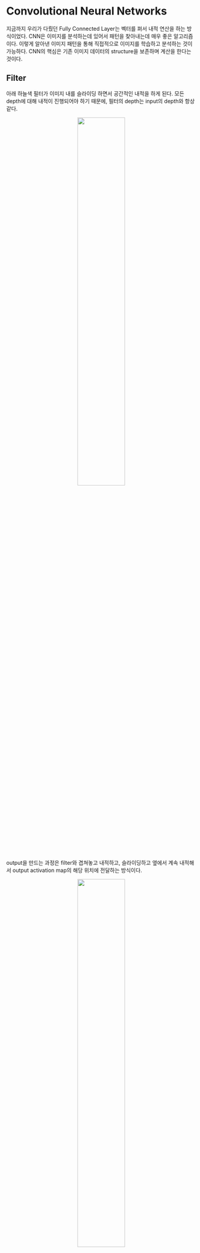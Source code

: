 # Convolutional Neural Networks
지금까지 우리가 다뤘던 Fully Connected Layer는 벡터를 펴서 내적 연산을 하는 방식이었다. 
CNN은 이미지를 분석하는데 있어서 패턴을 찾아내는데 매우 좋은 알고리즘이다. 
이렇게 알아낸 이미지 패턴을 통해 직접적으로 이미지를 학습하고 분석하는 것이 가능하다. 
CNN의 핵심은 기존 이미지 데이터의 structure을 보존하며 계산을 한다는 것이다. 

## Filter
아래 하늘색 필터가 이미지 내를 슬라이딩 하면서 공간적인 내적을 하게 된다. 
모든 depth에 대해 내적이 진행되어야 하기 때문에, 필터의 depth는 input의 depth와 항상 같다. 

<p align="center"><img src="https://github.com/em-1001/AI/assets/80628552/4074bf2a-2918-472c-a78c-b1c2b62adfaa" height="50%" width="50%"></p>

output을 만드는 과정은 filter와 겹쳐놓고 내적하고, 슬라이딩하고 옆에서 계속 내적해서 output activation map의 해당 위치에 전달하는 방식이다. 

<p align="center"><img src="https://github.com/em-1001/AI/assets/80628552/78cc7780-8783-4e1c-bbb1-9b813c25fb52" height="50%" width="50%"></p>

보통 convolution layer은 여러개의 필터를 사용한다. 이렇게 하면 필터마다 다른 특징을 추출할 수 있게 된다. 
한 레이어에서 아래와 같이 자신이 원하는 만큼 필터를 사용할 수 있다. 

<p align="center"><img src="https://github.com/em-1001/AI/assets/80628552/efe4dd14-fb65-47d1-8c77-b689f3b8e912" height="50%" width="50%"></p>

이를 반복하게 되는데, 이 사이사이에 activation, pooling 등이 들어간다. layer는 여러개의 필터를 가지고 있고, 각 필터마다 각각의 출력 map을 만든다. 
여러 레이어들을 거치면서 각 필터들이 계층적으로 학습이 가능해지는 것이다. 

## Kernel 
height와 width이 2 Dim을 sliding 해가면서 weighted sum을 수행한다고 하면 아래와 같이 2D convolution이 되는 것이다. 

<p align="center"><img src="https://github.com/em-1001/AI/assets/80628552/ad6b5846-b15f-4993-b49c-3c7098e582b2" height="60%" width="60%"></p>

아래와 같이 데이터(10x10x3)를 convolution 한다고 하자. 만약 입력이 3D tensor가 입력된다 하더라고 커널이 1Dim 상에서만 sliding 하면 1D convolution이 되는 것이다. 

<p align="center"><img src="https://github.com/em-1001/AI/assets/80628552/2606132a-6c77-4df7-88dc-ade02fd2ad48" height="60%" width="60%"></p>

엄밀히 말하면 앞서 말한 Filter와 Kernel은 차이가 있다. 
 kernel이라는 것은 sliding window 하는 영역에서의 크기이다. 여기에서는 4x4이라고 할 수 있다. filter라는 것은 실제로 kernel이 weighted sum 하는 영역의 크기이다. 여기에서는 4x4x3이라고 할 수 있다. 

4x4kernel에서 color 축으로 쌓인 모든 값들 즉 아래 그림을 토대로 4x4x3 cube모양을 eighted sum을 하여 스칼라 값을 산출해야한다. 즉, 이러한 weighted sum을 하기 위해서 4x4 kernel이 실제로는 4x4x3 이라는 weight를 가지고 있어야 된다. 엄밀히 말하면 kernel과 filter는 다른데 통상적으로 구분하지 않고 사용하게 된다.

특징을 추출하는 Kernel에는 여러가지 종류가 있다. 대표적인 몇가지를 살펴보자. 

### Gaussian Blur Kernel

<p align="center"><img src="https://github.com/em-1001/AI/assets/80628552/2fadf7d3-01eb-41e1-bd2f-494f3e110484" height="200" width="200">　　　　　　　　 
<img src="https://github.com/em-1001/AI/assets/80628552/c00f4c8f-9d18-43cd-923c-74c7e5c24c01" height="200" width="200"></p>

$$
\begin{bmatrix}
1&2&1\\
2&4&2\\
1&2&1\\
\end{bmatrix}
\times \frac{1}{9}　　
Gaussian \ Blur \ Kernel
$$

### Sharpen Kernel 
<p align="center"><img src="https://github.com/em-1001/AI/assets/80628552/2fadf7d3-01eb-41e1-bd2f-494f3e110484" height="200" width="200">　　　　　　　　
<img src="https://github.com/em-1001/AI/assets/80628552/50656c5c-38d8-49de-a8d8-d3826edc2301" height="200" width="200"></p>

$$
\begin{bmatrix}
-1&-1&-1\\
-1&5&-1\\
-1&-1&-1\\
\end{bmatrix}　　
Sharpen \ Kernel
$$

### Vertical Edge, Horizontal Edge Kernel (Sobel x, Sobel y)
<p align="center"><img src="https://github.com/em-1001/AI/assets/80628552/e2bb9ad7-f1e6-46e7-8d07-92a7031fb46e" height="200" width="200">　　　　　　　　
<img src="https://github.com/em-1001/AI/assets/80628552/a71255b9-b386-4c2c-b651-f9ba6cd4d1fc" height="200" width="200"></p>

$$
\begin{bmatrix}
-1&0&1\\
-2&0&2\\
-1&0&1\\
\end{bmatrix}　　
Vertical \ Edge \ Kernel
$$

<p align="center"><img src="https://github.com/em-1001/AI/assets/80628552/e2bb9ad7-f1e6-46e7-8d07-92a7031fb46e" height="200" width="200">　　　　　　　　
<img src="https://github.com/em-1001/AI/assets/80628552/2e01a7cb-e060-48eb-8d8d-73a188bc0641" height="200" width="200"></p>

$$
\begin{bmatrix}
1&2&1\\
0&0&0\\
-1&-2&-1\\
\end{bmatrix}　　
Horizontal \ Edge \ Kernel
$$


<p align="center"><img src="https://github.com/em-1001/AI/assets/80628552/ea1efac9-94aa-4dcc-95a7-069019b61635" height="200" width="200"></p>

$$Sobel \ X \ + \ Sobel \ Y$$

$$
\begin{bmatrix}
1&0&-1\\
0&0&0\\
-1&0&1\\
\end{bmatrix}　　　
\begin{bmatrix}
0&1&0\\
1&-4&1\\
0&1&0\\
\end{bmatrix}　　　
\begin{bmatrix}
-1&-1&-1\\
-1&8&-1\\
-1&-1&-1\\
\end{bmatrix}　　
Edge \ Detection \ Kernels
$$

결과적으로 아래 그림과 같이 여러개의 conv layer을 거치면서 단순한 구조에서 더 복잡한 구조로 찾아감을 볼 수 있다. 각 그리드는 하나의 뉴런(필터)이다. 마지막에는 FC layer을 통해 스코어를 계산하게 된다. 

<p align="center"><img src="https://github.com/em-1001/AI/assets/80628552/f2e7aa64-4502-4e3d-982d-45aa63154923" height="70%" width="70%"></p>

차원에 대해서도 살펴보자. 필터를 몇칸씩 움직일지를 stride로 정할 수 있다. 보통 input 사이즈와 슬라이딩 시 딱 맞아떨어지는 stride만을 이용한다. 다음과 같이 출력의 크기를 구할 수 있다. 

$$ Output \ Size \ : \ (N - F) / stride + 1$$

Input Dim : N     
Filter Size : F  

stride를 설정해 줌으로써 pooling과 같이 다운샘플링할 수 있고, 더 좋은 성능을 가져다주기도 한다. 
이는 activation map의 사이즈를 줄이는 것이고, 나중에 FC layer의 파라미터의 수가 줄어들게 되는 것이다. 

Convolution layer output size는 아래와 같이 구할 수 있다.   
Input Data Height: H  
Input Data Width: W  
Filter Height: 𝐹ℎ  
Filter width: 𝐹𝑤  
Strid Size: S  
Padded Size: P  

$$Output \ Height = OH = \frac{H + 2P - F_h}{S} + 1$$

$$Output \ Width = OW = \frac{H + 2P - F_w}{S} + 1$$

## Zero Padding 
Zero Padding은 코너에 있는 값들이 적게 연산되는 것을 막아주고, 레이어들을 거치면서 입력의 사이즈가 줄어드는 것을 막아준다. 
깊은 네트워크에서는 Activation map이 엄청나게 작아지게 되고, 이는 정보를 잃는 것이다. 
따라서 항상 원본 이미지를 표현하기에 충분한 차원을 사용해야 한다. 

<p align="center"><img src="https://github.com/em-1001/AI/assets/80628552/27c0ac74-c269-43ee-b974-ee57f3ec65f2" height="70%" width="70%"></p>

0 padding을 추가하면 모서리에 필요없는 특징을 추가하는 것이라 생각할 수도 있는데 zero-padding은 꽤 좋은 하나의 방법일 뿐이고,
mirror, extend 등도 있다. 

지금까지의 내용으로 예지를 풀어보자.   

<p align="center"><img src="https://github.com/em-1001/AI/assets/80628552/3996512f-bf73-4044-b68b-e3087d5f99d3" height="60%" width="60%"></p>

필터당 5x5x3+1(bias)개의 파라미터 존재, 총 76*10=760개의 파라미터가 존재한다.

Output Volume Size는 (32+2*2-5)/1 + 1 = 32로 32x32x10이다. 

## Pooling Layer
CNN에 들어가는 다른 Layer로 Pooling Layer가 있다. 
Pooling Layer는 output data의 size를 줄여야 하거나, size를 줄이면서 data의 특정 부분을 강조하고 싶을 때 사용한다. 
또한 파라미터 수가 줄어들어 오버피팅을 방지해줄 수도 있다. 
Pooling Layer는 용도에 따라 여러 종류가 있다. 

<p align="center"><img src="https://github.com/em-1001/AI/assets/80628552/d56ded03-66ec-4515-b9ad-27a0c178681f" height="40%" width="40%"></p>

<p align="center"><img src="https://github.com/em-1001/AI/assets/80628552/629cb3c0-8e98-4b62-becb-a80b1ae3b4f7" height="60%" width="60%"></p>

Pooling Layer output size는 다음과 같이 계산한다.    
Size(width) of output image : O  
Size(width) of input image : I   
Stride of the convolution operation : S   
Pooling Size : $P_s$  

$$O = \frac{I - P_s}{S} + 1$$

## ReLu(Rectified Linear Unit)

<p align="center"><img src="https://github.com/em-1001/AI/assets/80628552/0a32ee18-9ad1-4cae-bf26-ad25775e33ea" height="50%" width="50%"></p>

ReLu(Rectified Linear Unit) 활성화 함수는 비선형성 함수로 기본 선형 특성을 나타내는 layer에 비선형성을 증가시켜 준다. 
ReLu 함수의 범위는 $R(z)=max(0, z)$ 양수이기 때문에 vanishing gradient 문제점을 극복하고 학습 속도와 성능을 향상시켜 CNN에서 주로 사용되는 활성화 함수이다. 

# Reference
https://www.youtube.com/watch?v=bNb2fEVKeEo&list=PL3FW7Lu3i5JvHM8ljYj-zLfQRF3EO8sYv&index=5  
https://oculus.tistory.com/10  
https://data-science-hi.tistory.com/128  


